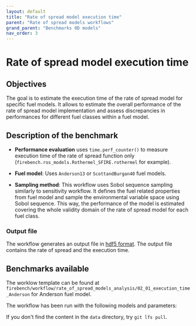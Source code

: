 ```yaml
---
layout: default
title: "Rate of spread model execution time"
parent: "Rate of spread models workflows"
grand_parent: "Benchmarks 0D models"
nav_order: 3
---
```


# Rate of spread model execution time
## Objectives

The goal is to estimate the execution time of the rate of spread model for specific fuel models.
It allows to estimate the overall performance of the rate of spread model implementation and assess discrepancies in performances for different fuel classes within a fuel model.

## Description of the benchmark

- **Performance evaluation** uses `time.perf_counter()` to measure execution time of the rate of spread function only (`firebench.ros_models.Rothermel_SFIRE.rothermel` for example).

- **Fuel model**: Uses `Anderson13` or `ScottandBurgan40` fuel models. 

- **Sampling method**: This workflow uses Sobol sequence sampling similarly to sensitivity workflow. It defines the fuel related properties from fuel model and sample the environmental variable space using Sobol sequence. This way, the performance of the model is estimated covering the whole validity domain of the rate of spread model for each fuel class.

### Output file

The workflow generates an output file in [hdf5 format](https://www.hdfgroup.org/solutions/hdf5/).
The output file contains the rate of spread and the execution time.

## Benchmarks available

The worklow template can be found at `firebench/workflow/rate_of_spread_models_analysis/02_01_execution_time_Anderson` for Anderson fuel model.

The workflow has been run with the following models and parameters:

<!-- the name of the workflow test, commit hash of the code that generated this data, generation date, other info on the library used (with commit hash if possible), inputs  -->

If you don't find the content in the `data` directory, try `git lfs pull`.